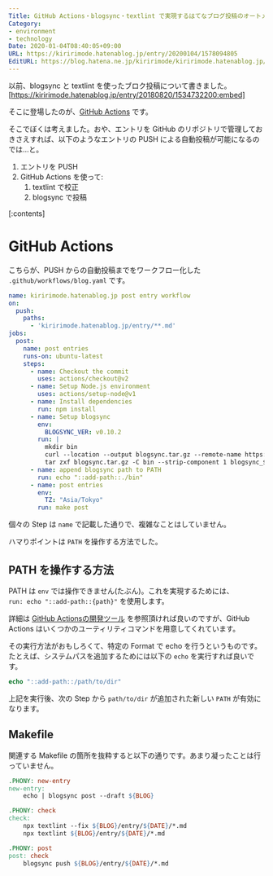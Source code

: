 ```yaml
---
Title: GitHub Actions・blogsync・textlint で実現するはてなブログ投稿のオートメーション
Category:
- environment
- technology
Date: 2020-01-04T08:40:05+09:00
URL: https://kiririmode.hatenablog.jp/entry/20200104/1578094805
EditURL: https://blog.hatena.ne.jp/kiririmode/kiririmode.hatenablog.jp/atom/entry/26006613492901015
---
```


以前、blogsync と textlint を使ったブロク投稿について書きました。
[https://kiririmode.hatenablog.jp/entry/20180820/1534732200:embed]

そこに登場したのが、[GitHub Actions](https://help.github.com/ja/actions/automating-your-workflow-with-github-actions/about-github-actions) です。

そこでぼくは考えました。おや、エントリを GitHub のリポジトリで管理しておきさえすれば、以下のようなエントリの PUSH による自動投稿が可能になるのでは…と。

1. エントリを PUSH
2. GitHub Actions を使って:
   1. textlint で校正
   2. blogsync で投稿

[:contents]

# GitHub Actions

こちらが、PUSH からの自動投稿までをワークフロー化した `.github/workflows/blog.yaml` です。

```yaml
name: kiririmode.hatenablog.jp post entry workflow
on:
  push:
    paths:
      - 'kiririmode.hatenablog.jp/entry/**.md'
jobs:
  post:
    name: post entries
    runs-on: ubuntu-latest
    steps:
      - name: Checkout the commit
        uses: actions/checkout@v2
      - name: Setup Node.js environment
        uses: actions/setup-node@v1
      - name: Install dependencies
        run: npm install
      - name: Setup blogsync
        env:
          BLOGSYNC_VER: v0.10.2
        run: |
          mkdir bin
          curl --location --output blogsync.tar.gz --remote-name https://github.com/motemen/blogsync/releases/download/${BLOGSYNC_VER}/blogsync_${BLOGSYNC_VER}_linux_amd64.tar.gz
          tar zxf blogsync.tar.gz -C bin --strip-component 1 blogsync_${BLOGSYNC_VER}_linux_amd64/blogsync
      - name: append blogsync path to PATH
        run: echo "::add-path::./bin"
      - name: post entries
        env:
          TZ: "Asia/Tokyo"
        run: make post
```

個々の Step は `name` で記載した通りで、複雑なことはしていません。

ハマりポイントは `PATH` を操作する方法でした。

## PATH を操作する方法

PATH は `env` では操作できません(たぶん)。これを実現するためには、`        run: echo "::add-path::{path}"
` を使用します。

詳細は [GitHub Actionsの開発ツール](https://help.github.com/ja/actions/automating-your-workflow-with-github-actions/development-tools-for-github-actions) を参照頂ければ良いのですが、GitHub Actions はいくつかのユーティリティコマンドを用意してくれています。

その実行方法がおもしろくて、特定の Format で echo を行うというものです。たとえば、システムパスを追加するためには以下の `echo` を実行すれば良いです。

```tcsh
echo "::add-path::/path/to/dir"
```

上記を実行後、次の Step から `path/to/dir` が追加された新しい `PATH` が有効になります。

## Makefile

関連する Makefile の箇所を抜粋すると以下の通りです。あまり凝ったことは行っていません。

```makefile
.PHONY: new-entry
new-entry:
	echo | blogsync post --draft ${BLOG}

.PHONY: check
check:
	npx textlint --fix ${BLOG}/entry/${DATE}/*.md
	npx textlint ${BLOG}/entry/${DATE}/*.md

.PHONY: post
post: check
	blogsync push ${BLOG}/entry/${DATE}/*.md
```
